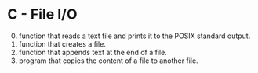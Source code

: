 # C - File I/O
0. function that reads a text file and prints it to the POSIX standard output.<br />
1.  function that creates a file.<br />
2. function that appends text at the end of a file.<br />
3.  program that copies the content of a file to another file.
